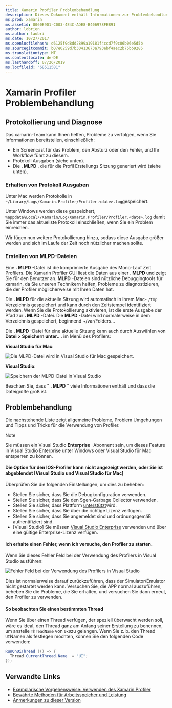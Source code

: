 ```yaml
---
title: Xamarin Profiler Problembehandlung
description: Dieses Dokument enthält Informationen zur Problembehandlung im Zusammenhang mit dem Xamarin Profiler. Es werden Probleme im Zusammenhang mit Protokollierung und Diagnose, der IDE und anderen Themen beschrieben.
ms.prod: xamarin
ms.assetid: 0060E9D1-C003-4E4C-ADE8-B406978FE891
author: lobrien
ms.author: laobri
ms.date: 10/27/2017
ms.openlocfilehash: d6125f9d8dd2899a19181f4ccd7f9c06b06e5d5b
ms.sourcegitcommit: b07e0259d7b30413673a793ebf4aec2b75bb9285
ms.translationtype: MT
ms.contentlocale: de-DE
ms.lasthandoff: 07/26/2019
ms.locfileid: "68511581"
---
```

# <a name="xamarin-profiler-troubleshooting"></a>Xamarin Profiler Problembehandlung

## <a name="logging-and-diagnostics"></a>Protokollierung und Diagnose

Das xamarin-Team kann Ihnen helfen, Probleme zu verfolgen, wenn Sie Informationen bereitstellen, einschließlich:

- Ein Screencast für das Problem, den Absturz oder den Fehler, und Ihr Workflow führt zu diesem.
- Protokoll Ausgaben (siehe unten).
- Die **. MLPD** , die für die Profil Erstellungs Sitzung generiert wird (siehe unten).

### <a name="getting-log-outputs"></a>Erhalten von Protokoll Ausgaben

Unter Mac werden Protokolle in `~/Library/Logs/Xamarin.Profiler/Profiler.<date>.log`gespeichert.

Unter Windows werden diese gespeichert, `%appdata%Local//Xamarin/Log/Xamarin.Profiler/Profiler.<date>.log` damit Sie immer das aktuellste Protokoll einschließen, wenn Sie ein Problem einreichen.

Wir fügen nun weitere Protokollierung hinzu, sodass diese Ausgabe größer werden und sich im Laufe der Zeit noch nützlicher machen sollte.

<a name="gen_mlpd" />

### <a name="generating-mlpd-files"></a>Erstellen von MLPD-Dateien

Eine **. MLPD** -Datei ist die komprimierte Ausgabe des Mono-Lauf Zeit Profilers. Die Xamarin Profiler GUI liest die Daten aus einer **. MLPD** und zeigt Sie für den Benutzer an. **MLPD** -Dateien sind nützliche Debuggingtools für xamarin, da Sie unseren Technikern helfen, Probleme zu diagnostizieren, die der Profiler möglicherweise mit Ihren Daten hat.

Die **. MLPD** für die aktuelle Sitzung wird automatisch in Ihrem Mac- `/tmp` Verzeichnis gespeichert und kann durch den Zeitstempel identifiziert werden. Wenn Sie die Protokollierung aktivieren, ist die erste Ausgabe der Pfad zur **. MLPD** -Datei. Die **MLPD** -Datei wird normalerweise in dem Verzeichnis gespeichert, beginnend ~/var/Folders...

Die **. MLPD** -Datei für eine aktuelle Sitzung kann auch durch Auswählen von **Datei > Speichern unter..** . im Menü des Profilers:

**Visual Studio für Mac**:

![](troubleshooting-images/image17.png "Die MLPD-Datei wird in Visual Studio für Mac gespeichert.")

**Visual Studio**:

![](troubleshooting-images/image17-vs.png "Speichern der MLPD-Datei in Visual Studio")

Beachten Sie, dass " **. MLPD** " viele Informationen enthält und dass die Dateigröße groß ist.

## <a name="troubleshooting"></a>Problembehandlung

Die nachstehende Liste zeigt allgemeine Probleme, Problem Umgehungen und Tipps und Tricks für die Verwendung von Profiler.

> [!NOTE]
> Sie müssen ein Visual Studio **Enterprise** -Abonnent sein, um dieses Feature in Visual Studio Enterprise unter Windows oder Visual Studio für Mac entsperren zu können.

#### <a name="i-cant-see-the-ios-profiler-option-or-it-is-greyed-out-visual-studio-and-visual-studio-for-mac"></a>Die Option für den IOS-Profiler kann nicht angezeigt werden, oder Sie ist abgeblendet [Visual Studio und Visual Studio für Mac]

Überprüfen Sie die folgenden Einstellungen, um dies zu beheben:

- Stellen Sie sicher, dass Sie die Debugkonfiguration verwenden.
- Stellen Sie sicher, dass Sie den Sgen-Garbage Collector verwenden.
- Stellen Sie sicher, dass Plattform [unterstützt](~/tools/profiler/index.md#Profiler_Support)wird.
- Stellen Sie sicher, dass Sie über die richtige Lizenz verfügen.
- Stellen Sie sicher, dass Sie angemeldet sind und ordnungsgemäß authentifiziert sind.
- [Visual Studio] Sie müssen [Visual Studio Enterprise](https://visualstudio.microsoft.com/vs/enterprise/) verwenden und über eine gültige Enterprise-Lizenz verfügen.

#### <a name="i-get-an-error-when-i-try-to-launch-the-profiler"></a>Ich erhalte einen Fehler, wenn ich versuche, den Profiler zu starten.

Wenn Sie dieses Fehler Feld bei der Verwendung des Profilers in Visual Studio ausführen:

![](troubleshooting-images/error.png "Fehler Feld bei der Verwendung des Profilers in Visual Studio")

Dies ist normalerweise darauf zurückzuführen, dass der Simulator/Emulator nicht gestartet werden kann. Versuchen Sie, die APP normal auszuführen, beheben Sie die Probleme, die Sie erhalten, und versuchen Sie dann erneut, den Profiler zu verwenden.

#### <a name="to-watch-a-specific-thread"></a>So beobachten Sie einen bestimmten Thread

Wenn Sie über einen Thread verfügen, der speziell überwacht werden soll, wäre es ideal, den Thread ganz am Anfang seiner Erstellung zu benennen, um anstelle `ThreadName` von `0x0`zu gelangen. Wenn Sie z. b. den Thread `UI`Namen als festlegen möchten, können Sie den folgenden Code verwenden:

```csharp
RunOnUiThread (() => {
  Thread.CurrentThread.Name  = "UI";
});
```

## <a name="related-links"></a>Verwandte Links

- [Exemplarische Vorgehensweise: Verwenden des Xamarin Profiler](~/tools/profiler/index.md)
- [Bewährte Methoden für Arbeitsspeicher und Leistung](~/cross-platform/deploy-test/memory-perf-best-practices.md)
- [Anmerkungen zu dieser Version](https://github.com/xamarin/release-notes-archive/blob/master/release-notes/profiler/preview/index.md)
